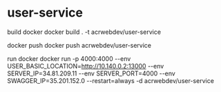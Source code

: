 # user-service

build docker
docker build . -t acrwebdev/user-service

docker push
docker push acrwebdev/user-service

run docker
docker run -p 4000:4000 --env USER_BASIC_LOCATION=http://10.140.0.2:13000 --env SERVER_IP=34.81.209.11 --env SERVER_PORT=4000 --env SWAGGER_IP=35.201.152.0 --restart=always -d acrwebdev/user-service
